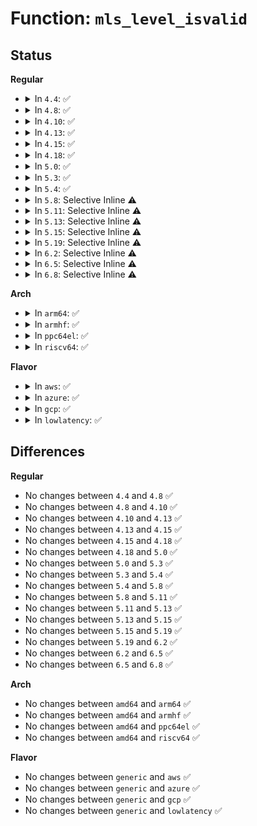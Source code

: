 # Function: <code>mls_level_isvalid</code>

## Status
<b>Regular</b>
<ul>
<li>
<details>
<summary>In <code>4.4</code>: ✅</summary>

```c
int mls_level_isvalid(struct policydb *p, struct mls_level *l);
```

**Collision:** Unique Global

**Inline:** No

**Transformation:** False

**Instances:**

```
In security/selinux/ss/mls.c (ffffffff8135bcf0)
Location: security/selinux/ss/mls.c:160
Inline: False
Direct callers:
  - security/selinux/ss/mls.c:mls_range_isvalid
  - security/selinux/ss/mls.c:mls_range_isvalid
```
**Symbols:**

```
ffffffff8135bcf0-ffffffff8135bd50: mls_level_isvalid (STB_GLOBAL)
```
</details>
</li>
<li>
<details>
<summary>In <code>4.8</code>: ✅</summary>

```c
int mls_level_isvalid(struct policydb *p, struct mls_level *l);
```

**Collision:** Unique Global

**Inline:** No

**Transformation:** False

**Instances:**

```
In security/selinux/ss/mls.c (ffffffff81391c90)
Location: security/selinux/ss/mls.c:160
Inline: False
Direct callers:
  - security/selinux/ss/mls.c:mls_range_isvalid
  - security/selinux/ss/mls.c:mls_range_isvalid
```
**Symbols:**

```
ffffffff81391c90-ffffffff81391cf3: mls_level_isvalid (STB_GLOBAL)
```
</details>
</li>
<li>
<details>
<summary>In <code>4.10</code>: ✅</summary>

```c
int mls_level_isvalid(struct policydb *p, struct mls_level *l);
```

**Collision:** Unique Global

**Inline:** No

**Transformation:** False

**Instances:**

```
In security/selinux/ss/mls.c (ffffffff813a88c0)
Location: security/selinux/ss/mls.c:160
Inline: False
Direct callers:
  - security/selinux/ss/mls.c:mls_range_isvalid
  - security/selinux/ss/mls.c:mls_range_isvalid
```
**Symbols:**

```
ffffffff813a88c0-ffffffff813a8923: mls_level_isvalid (STB_GLOBAL)
```
</details>
</li>
<li>
<details>
<summary>In <code>4.13</code>: ✅</summary>

```c
int mls_level_isvalid(struct policydb *p, struct mls_level *l);
```

**Collision:** Unique Global

**Inline:** No

**Transformation:** False

**Instances:**

```
In security/selinux/ss/mls.c (ffffffff813bf390)
Location: security/selinux/ss/mls.c:160
Inline: False
Direct callers:
  - security/selinux/ss/mls.c:mls_range_isvalid
  - security/selinux/ss/mls.c:mls_range_isvalid
```
**Symbols:**

```
ffffffff813bf390-ffffffff813bf3f3: mls_level_isvalid (STB_GLOBAL)
```
</details>
</li>
<li>
<details>
<summary>In <code>4.15</code>: ✅</summary>

```c
int mls_level_isvalid(struct policydb *p, struct mls_level *l);
```

**Collision:** Unique Global

**Inline:** No

**Transformation:** False

**Instances:**

```
In security/selinux/ss/mls.c (ffffffff813e5530)
Location: security/selinux/ss/mls.c:161
Inline: False
Direct callers:
  - security/selinux/ss/mls.c:mls_range_isvalid
  - security/selinux/ss/mls.c:mls_range_isvalid
```
**Symbols:**

```
ffffffff813e5530-ffffffff813e5593: mls_level_isvalid (STB_GLOBAL)
```
</details>
</li>
<li>
<details>
<summary>In <code>4.18</code>: ✅</summary>

```c
int mls_level_isvalid(struct policydb *p, struct mls_level *l);
```

**Collision:** Unique Global

**Inline:** No

**Transformation:** False

**Instances:**

```
In security/selinux/ss/mls.c (ffffffff81416110)
Location: security/selinux/ss/mls.c:162
Inline: False
Direct callers:
  - security/selinux/ss/mls.c:mls_range_isvalid
  - security/selinux/ss/mls.c:mls_range_isvalid
```
**Symbols:**

```
ffffffff81416110-ffffffff81416173: mls_level_isvalid (STB_GLOBAL)
```
</details>
</li>
<li>
<details>
<summary>In <code>5.0</code>: ✅</summary>

```c
int mls_level_isvalid(struct policydb *p, struct mls_level *l);
```

**Collision:** Unique Global

**Inline:** No

**Transformation:** False

**Instances:**

```
In security/selinux/ss/mls.c (ffffffff814328e0)
Location: security/selinux/ss/mls.c:162
Inline: False
Direct callers:
  - security/selinux/ss/mls.c:mls_range_isvalid
  - security/selinux/ss/mls.c:mls_range_isvalid
```
**Symbols:**

```
ffffffff814328e0-ffffffff81432943: mls_level_isvalid (STB_GLOBAL)
```
</details>
</li>
<li>
<details>
<summary>In <code>5.3</code>: ✅</summary>

```c
int mls_level_isvalid(struct policydb *p, struct mls_level *l);
```

**Collision:** Unique Global

**Inline:** No

**Transformation:** False

**Instances:**

```
In security/selinux/ss/mls.c (ffffffff81460320)
Location: security/selinux/ss/mls.c:162
Inline: False
Direct callers:
  - security/selinux/ss/mls.c:mls_range_isvalid
  - security/selinux/ss/mls.c:mls_range_isvalid
```
**Symbols:**

```
ffffffff81460320-ffffffff81460380: mls_level_isvalid (STB_GLOBAL)
```
</details>
</li>
<li>
<details>
<summary>In <code>5.4</code>: ✅</summary>

```c
int mls_level_isvalid(struct policydb *p, struct mls_level *l);
```

**Collision:** Unique Global

**Inline:** No

**Transformation:** False

**Instances:**

```
In security/selinux/ss/mls.c (ffffffff8147a0d0)
Location: security/selinux/ss/mls.c:162
Inline: False
Direct callers:
  - security/selinux/ss/mls.c:mls_range_isvalid
  - security/selinux/ss/mls.c:mls_range_isvalid
```
**Symbols:**

```
ffffffff8147a0d0-ffffffff8147a130: mls_level_isvalid (STB_GLOBAL)
```
</details>
</li>
<li>
<details>
<summary>In <code>5.8</code>: Selective Inline ⚠️</summary>

```c
int mls_level_isvalid(struct policydb *p, struct mls_level *l);
```

**Collision:** Unique Global

**Inline:** Selective

**Transformation:** False

**Instances:**

```
In security/selinux/ss/mls.c (ffffffff814cf725)
Location: security/selinux/ss/mls.c:162
Inline: True
Inline callers:
  - security/selinux/ss/mls.c:mls_range_isvalid
Direct callers:
  - security/selinux/ss/mls.c:mls_range_isvalid
```
**Symbols:**

```
ffffffff814cf6b0-ffffffff814cf716: mls_level_isvalid (STB_GLOBAL)
```
</details>
</li>
<li>
<details>
<summary>In <code>5.11</code>: Selective Inline ⚠️</summary>

```c
int mls_level_isvalid(struct policydb *p, struct mls_level *l);
```

**Collision:** Unique Global

**Inline:** Selective

**Transformation:** False

**Instances:**

```
In security/selinux/ss/mls.c (ffffffff814ecc55)
Location: security/selinux/ss/mls.c:162
Inline: True
Inline callers:
  - security/selinux/ss/mls.c:mls_range_isvalid
Direct callers:
  - security/selinux/ss/mls.c:mls_range_isvalid
```
**Symbols:**

```
ffffffff814ecbe0-ffffffff814ecc46: mls_level_isvalid (STB_GLOBAL)
```
</details>
</li>
<li>
<details>
<summary>In <code>5.13</code>: Selective Inline ⚠️</summary>

```c
int mls_level_isvalid(struct policydb *p, struct mls_level *l);
```

**Collision:** Unique Global

**Inline:** Selective

**Transformation:** False

**Instances:**

```
In security/selinux/ss/mls.c (ffffffff814f39f5)
Location: security/selinux/ss/mls.c:162
Inline: True
Inline callers:
  - security/selinux/ss/mls.c:mls_range_isvalid
Direct callers:
  - security/selinux/ss/mls.c:mls_range_isvalid
```
**Symbols:**

```
ffffffff814f3980-ffffffff814f39e6: mls_level_isvalid (STB_GLOBAL)
```
</details>
</li>
<li>
<details>
<summary>In <code>5.15</code>: Selective Inline ⚠️</summary>

```c
int mls_level_isvalid(struct policydb *p, struct mls_level *l);
```

**Collision:** Unique Global

**Inline:** Selective

**Transformation:** False

**Instances:**

```
In security/selinux/ss/mls.c (ffffffff8154e3a5)
Location: security/selinux/ss/mls.c:162
Inline: True
Inline callers:
  - security/selinux/ss/mls.c:mls_range_isvalid
Direct callers:
  - security/selinux/ss/mls.c:mls_range_isvalid
```
**Symbols:**

```
ffffffff8154e330-ffffffff8154e396: mls_level_isvalid (STB_GLOBAL)
```
</details>
</li>
<li>
<details>
<summary>In <code>5.19</code>: Selective Inline ⚠️</summary>

```c
int mls_level_isvalid(struct policydb *p, struct mls_level *l);
```

**Collision:** Unique Global

**Inline:** Selective

**Transformation:** False

**Instances:**

```
In security/selinux/ss/mls.c (ffffffff815e70a0)
Location: security/selinux/ss/mls.c:161
Inline: True
Direct callers:
  - security/selinux/ss/mls.c:mls_context_isvalid
  - security/selinux/ss/mls.c:mls_context_isvalid
```
**Symbols:**

```
ffffffff815e70a0-ffffffff815e7124: mls_level_isvalid (STB_GLOBAL)
```
</details>
</li>
<li>
<details>
<summary>In <code>6.2</code>: Selective Inline ⚠️</summary>

```c
int mls_level_isvalid(struct policydb *p, struct mls_level *l);
```

**Collision:** Unique Global

**Inline:** Selective

**Transformation:** False

**Instances:**

```
In security/selinux/ss/mls.c (ffffffff81696720)
Location: security/selinux/ss/mls.c:161
Inline: True
Direct callers:
  - security/selinux/ss/mls.c:mls_context_isvalid
  - security/selinux/ss/mls.c:mls_context_isvalid
```
**Symbols:**

```
ffffffff81696720-ffffffff816967a4: mls_level_isvalid (STB_GLOBAL)
```
</details>
</li>
<li>
<details>
<summary>In <code>6.5</code>: Selective Inline ⚠️</summary>

```c
int mls_level_isvalid(struct policydb *p, struct mls_level *l);
```

**Collision:** Unique Global

**Inline:** Selective

**Transformation:** False

**Instances:**

```
In security/selinux/ss/mls.c (ffffffff816cec20)
Location: security/selinux/ss/mls.c:161
Inline: True
Direct callers:
  - security/selinux/ss/mls.c:mls_context_isvalid
  - security/selinux/ss/mls.c:mls_context_isvalid
```
**Symbols:**

```
ffffffff816cec20-ffffffff816ceca4: mls_level_isvalid (STB_GLOBAL)
```
</details>
</li>
<li>
<details>
<summary>In <code>6.8</code>: Selective Inline ⚠️</summary>

```c
int mls_level_isvalid(struct policydb *p, struct mls_level *l);
```

**Collision:** Unique Global

**Inline:** Selective

**Transformation:** False

**Instances:**

```
In security/selinux/ss/mls.c (ffffffff8170b240)
Location: security/selinux/ss/mls.c:161
Inline: True
Direct callers:
  - security/selinux/ss/mls.c:mls_context_isvalid
  - security/selinux/ss/mls.c:mls_context_isvalid
```
**Symbols:**

```
ffffffff8170b240-ffffffff8170b2c4: mls_level_isvalid (STB_GLOBAL)
```
</details>
</li>
</ul>
<b>Arch</b>
<ul>
<li>
<details>
<summary>In <code>arm64</code>: ✅</summary>

```c
int mls_level_isvalid(struct policydb *p, struct mls_level *l);
```

**Collision:** Unique Global

**Inline:** No

**Transformation:** False

**Instances:**

```
In security/selinux/ss/mls.c (ffff80001056a5a0)
Location: security/selinux/ss/mls.c:162
Inline: False
Direct callers:
  - security/selinux/ss/mls.c:mls_range_isvalid
  - security/selinux/ss/mls.c:mls_range_isvalid
```
**Symbols:**

```
ffff80001056a5a0-ffff80001056a618: mls_level_isvalid (STB_GLOBAL)
```
</details>
</li>
<li>
<details>
<summary>In <code>armhf</code>: ✅</summary>

```c
int mls_level_isvalid(struct policydb *p, struct mls_level *l);
```

**Collision:** Unique Global

**Inline:** No

**Transformation:** False

**Instances:**

```
In security/selinux/ss/mls.c (c071e1ec)
Location: security/selinux/ss/mls.c:162
Inline: False
Direct callers:
  - security/selinux/ss/mls.c:mls_range_isvalid
  - security/selinux/ss/mls.c:mls_range_isvalid
```
**Symbols:**

```
c071e1ec-c071e25c: mls_level_isvalid (STB_GLOBAL)
```
</details>
</li>
<li>
<details>
<summary>In <code>ppc64el</code>: ✅</summary>

```c
int mls_level_isvalid(struct policydb *p, struct mls_level *l);
```

**Collision:** Unique Global

**Inline:** No

**Transformation:** False

**Instances:**

```
In security/selinux/ss/mls.c (c0000000006cdfb0)
Location: security/selinux/ss/mls.c:162
Inline: False
Direct callers:
  - security/selinux/ss/mls.c:mls_range_isvalid
  - security/selinux/ss/mls.c:mls_range_isvalid
```
**Symbols:**

```
c0000000006cdfb0-c0000000006ce090: mls_level_isvalid (STB_GLOBAL)
```
</details>
</li>
<li>
<details>
<summary>In <code>riscv64</code>: ✅</summary>

```c
int mls_level_isvalid(struct policydb *p, struct mls_level *l);
```

**Collision:** Unique Global

**Inline:** No

**Transformation:** False

**Instances:**

```
In security/selinux/ss/mls.c (ffffffe0003bf576)
Location: security/selinux/ss/mls.c:162
Inline: False
Direct callers:
  - security/selinux/ss/mls.c:mls_range_isvalid
  - security/selinux/ss/mls.c:mls_range_isvalid
```
**Symbols:**

```
ffffffe0003bf576-ffffffe0003bf5e2: mls_level_isvalid (STB_GLOBAL)
```
</details>
</li>
</ul>
<b>Flavor</b>
<ul>
<li>
<details>
<summary>In <code>aws</code>: ✅</summary>

```c
int mls_level_isvalid(struct policydb *p, struct mls_level *l);
```

**Collision:** Unique Global

**Inline:** No

**Transformation:** False

**Instances:**

```
In security/selinux/ss/mls.c (ffffffff814726b0)
Location: security/selinux/ss/mls.c:162
Inline: False
Direct callers:
  - security/selinux/ss/mls.c:mls_range_isvalid
  - security/selinux/ss/mls.c:mls_range_isvalid
```
**Symbols:**

```
ffffffff814726b0-ffffffff81472710: mls_level_isvalid (STB_GLOBAL)
```
</details>
</li>
<li>
<details>
<summary>In <code>azure</code>: ✅</summary>

```c
int mls_level_isvalid(struct policydb *p, struct mls_level *l);
```

**Collision:** Unique Global

**Inline:** No

**Transformation:** False

**Instances:**

```
In security/selinux/ss/mls.c (ffffffff814630d0)
Location: security/selinux/ss/mls.c:162
Inline: False
Direct callers:
  - security/selinux/ss/mls.c:mls_range_isvalid
  - security/selinux/ss/mls.c:mls_range_isvalid
```
**Symbols:**

```
ffffffff814630d0-ffffffff81463130: mls_level_isvalid (STB_GLOBAL)
```
</details>
</li>
<li>
<details>
<summary>In <code>gcp</code>: ✅</summary>

```c
int mls_level_isvalid(struct policydb *p, struct mls_level *l);
```

**Collision:** Unique Global

**Inline:** No

**Transformation:** False

**Instances:**

```
In security/selinux/ss/mls.c (ffffffff8146e750)
Location: security/selinux/ss/mls.c:162
Inline: False
Direct callers:
  - security/selinux/ss/mls.c:mls_range_isvalid
  - security/selinux/ss/mls.c:mls_range_isvalid
```
**Symbols:**

```
ffffffff8146e750-ffffffff8146e7b0: mls_level_isvalid (STB_GLOBAL)
```
</details>
</li>
<li>
<details>
<summary>In <code>lowlatency</code>: ✅</summary>

```c
int mls_level_isvalid(struct policydb *p, struct mls_level *l);
```

**Collision:** Unique Global

**Inline:** No

**Transformation:** False

**Instances:**

```
In security/selinux/ss/mls.c (ffffffff81485fc0)
Location: security/selinux/ss/mls.c:162
Inline: False
Direct callers:
  - security/selinux/ss/mls.c:mls_range_isvalid
  - security/selinux/ss/mls.c:mls_range_isvalid
```
**Symbols:**

```
ffffffff81485fc0-ffffffff81486020: mls_level_isvalid (STB_GLOBAL)
```
</details>
</li>
</ul>

## Differences
<b>Regular</b>
<ul>
<li>
No changes between <code>4.4</code> and <code>4.8</code> ✅
</li>
<li>
No changes between <code>4.8</code> and <code>4.10</code> ✅
</li>
<li>
No changes between <code>4.10</code> and <code>4.13</code> ✅
</li>
<li>
No changes between <code>4.13</code> and <code>4.15</code> ✅
</li>
<li>
No changes between <code>4.15</code> and <code>4.18</code> ✅
</li>
<li>
No changes between <code>4.18</code> and <code>5.0</code> ✅
</li>
<li>
No changes between <code>5.0</code> and <code>5.3</code> ✅
</li>
<li>
No changes between <code>5.3</code> and <code>5.4</code> ✅
</li>
<li>
No changes between <code>5.4</code> and <code>5.8</code> ✅
</li>
<li>
No changes between <code>5.8</code> and <code>5.11</code> ✅
</li>
<li>
No changes between <code>5.11</code> and <code>5.13</code> ✅
</li>
<li>
No changes between <code>5.13</code> and <code>5.15</code> ✅
</li>
<li>
No changes between <code>5.15</code> and <code>5.19</code> ✅
</li>
<li>
No changes between <code>5.19</code> and <code>6.2</code> ✅
</li>
<li>
No changes between <code>6.2</code> and <code>6.5</code> ✅
</li>
<li>
No changes between <code>6.5</code> and <code>6.8</code> ✅
</li>
</ul>
<b>Arch</b>
<ul>
<li>
No changes between <code>amd64</code> and <code>arm64</code> ✅
</li>
<li>
No changes between <code>amd64</code> and <code>armhf</code> ✅
</li>
<li>
No changes between <code>amd64</code> and <code>ppc64el</code> ✅
</li>
<li>
No changes between <code>amd64</code> and <code>riscv64</code> ✅
</li>
</ul>
<b>Flavor</b>
<ul>
<li>
No changes between <code>generic</code> and <code>aws</code> ✅
</li>
<li>
No changes between <code>generic</code> and <code>azure</code> ✅
</li>
<li>
No changes between <code>generic</code> and <code>gcp</code> ✅
</li>
<li>
No changes between <code>generic</code> and <code>lowlatency</code> ✅
</li>
</ul>
